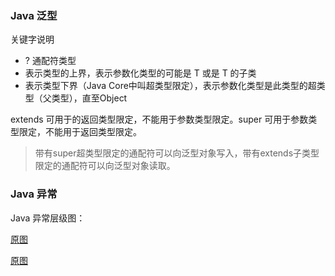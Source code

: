 

### Java 泛型

关键字说明
* ? 通配符类型
* <? extends T> 表示类型的上界，表示参数化类型的可能是 T 或是 T 的子类
* <? super T> 表示类型下界（Java Core中叫超类型限定），表示参数化类型是此类型的超类型（父类型），直至Object

extends 可用于的返回类型限定，不能用于参数类型限定。super 可用于参数类型限定，不能用于返回类型限定。

> 带有super超类型限定的通配符可以向泛型对象写入，带有extends子类型限定的通配符可以向泛型对象读取。


### Java 异常

Java 异常层级图：

[原图](http://www.benchresources.net/wp-content/uploads/2017/02/exception-hierarchy-in-java.png)  


[原图](https://www3.ntu.edu.sg/home/ehchua/programming/java/J5a_ExceptionAssert.html#zz-1.4)     
